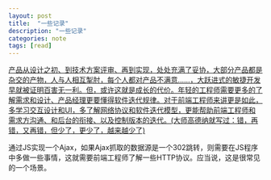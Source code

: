 ```yaml
---
layout: post
title:  "一些记录"
description: "一些记录"
categories: note
tags: [read]
---
```


[产品从设计之初、到技术方案评审、再到实现，处处充满了妥协，大部分产品都是杂交的产物，人与人相互掣肘，每个人都对产品不满意……，大跃进式的敏捷开发早就被证明百害无一利。但，或许这就是成长的代价。年轻的工程师需要更多的了解需求和设计、产品经理更要懂得软件迭代规律。对于前端工程师来讲更是如此，多学习交互设计和UI，多了解网络协议和软件迭代模型，更能帮助前端工程师和需求方沟通、和后台的衔接、以及控制版本的迭代。(大师高德纳就写过：错，再错，又再错，但少了，更少了，越来越少了)](http://60sky.com/blog/2014/01/04/web-ten-days/)

通过JS实现一个Ajax，如果Ajax抓取的数据源是一个302跳转，则需要在JS程序中多做一些事情，这就需要前端工程师了解一些HTTP协议。应当说，这是很常见的一个场景。
